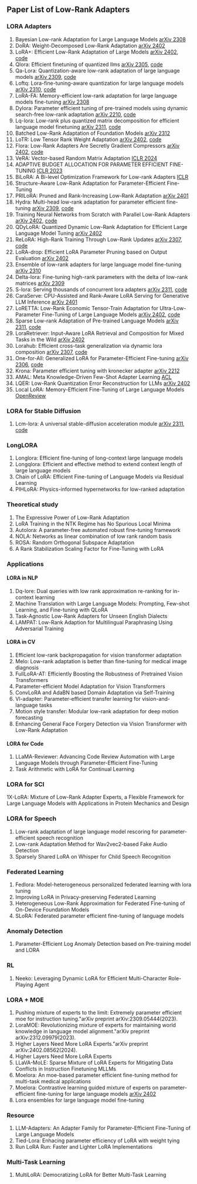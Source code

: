 ## Paper List of Low-Rank Adapters

### LORA Adapters

1. Bayesian Low-rank Adaptation for Large Language Models [arXiv 2308](https://arxiv.org/abs/2308.13111)
2. DoRA: Weight-Decomposed Low-Rank Adaptation [arXiv 2402](https://arxiv.org/pdf/2402.09353.pdf)
3. LoRA+: Efficient Low-Rank Adaptation of Large Models [arXiv 2402](https://arxiv.org/pdf/2402.12354.pdf), [code](https://github.com/nikhil-ghosh-berkeley/loraplus)
4. Qlora: Efficient finetuning of quantized llms [arXiv 2305](https://arxiv.org/pdf/2305.14314.pdf), [code](https://github.com/artidoro/qlora)
5. Qa-Lora: Quantization-aware low-rank adaptation of large language models [arXiv 2309](https://arxiv.org/pdf/2309.14717.pdf), [code](https://github.com/yuhuixu1993/qa-lora)
6. Loftq: Lora-fine-tuning-aware quantization for large language models [arXiv 2310](https://arxiv.org/pdf/2310.08659.pdf), [code](https://github.com/yxli2123/LoftQ)
7. LoRA-FA: Memory-efficient low-rank adaptation for large language models fine-tuning [arXiv 2308](https://arxiv.org/pdf/2308.03303.pdf)
8. Dylora: Parameter efficient tuning of pre-trained models using dynamic search-free low-rank adaptation [arXiv 2210](https://arxiv.org/pdf/2210.07558.pdf), [code](https://github.com/huawei-noah/Efficient-NLP/tree/main/DyLoRA)
9. Lq-lora: Low-rank plus quantized matrix decomposition for efficient language model finetuning [arXiv 2311](https://arxiv.org/pdf/2311.12023.pdf), [code](https://github.com/HanGuo97/lq-lora)
10. Batched Low-Rank Adaptation of Foundation Models [arXiv 2312](https://arxiv.org/pdf/2312.05677.pdf)
11. LoTR: Low Tensor Rank Weight Adaptation [arXiv 2402](https://arxiv.org/pdf/2402.01376.pdf), [code](github.com/skolai/lotr)
12. Flora: Low-Rank Adapters Are Secretly Gradient Compressors [arXiv 2402](https://arxiv.org/pdf/2402.03293.pdf), [code](https://github.com/MANGA-UOFA/Flora)
13. VeRA: Vector-based Random Matrix Adaptation [ICLR 2024](https://openreview.net/forum?id=NjNfLdxr3A)
14. ADAPTIVE BUDGET ALLOCATION FOR PARAMETER EFFICIENT FINE-TUNING [ICLR 2023](https://openreview.net/pdf?id=lq62uWRJjiY)
15. BiLoRA: A Bi-level Optimization Framework for Low-rank Adapters [ICLR](https://openreview.net/pdf?id=Svy1XoOLXj)
16. Structure-Aware Low-Rank Adaptation for Parameter-Efficient Fine-Tuning
17. PRILoRA: Pruned and Rank-Increasing Low-Rank Adaptation [arXiv 2401](https://arxiv.org/pdf/2401.11316.pdf)
18. Hydra: Multi-head low-rank adaptation for parameter efficient fine-tuning [arXiv 2309](https://arxiv.org/pdf/2309.06922.pdf), [code](https://github.com/extremebird/Hydra)
19. Training Neural Networks from Scratch with Parallel Low-Rank Adapters [arXiv 2402](https://arxiv.org/pdf/2402.16828.pdf), [code](https://github.com/minyoungg/LTE)
20. QDyLoRA: Quantized Dynamic Low-Rank Adaptation for Efficient Large Language Model Tuning [arXiv 2402](https://arxiv.org/pdf/2402.10462.pdf)
21. ReLoRA: High-Rank Training Through Low-Rank Updates [arXiv 2307](https://arxiv.org/pdf/2307.05695.pdf), [code](https://github.com/guitaricet/relora)
22. LoRA-drop: Efficient LoRA Parameter Pruning based on Output Evaluation [arXiv 2402](https://arxiv.org/pdf/2402.07721.pdf)
23. Ensemble of low-rank adapters for large language model fine-tuning [arXiv 2310](https://arxiv.org/pdf/2310.00035.pdf)
24. Delta-lora: Fine-tuning high-rank parameters with the delta of low-rank matrices [arXiv 2309](https://arxiv.org/pdf/2309.02411.pdf)
25. S-lora: Serving thousands of concurrent lora adapters [arXiv 2311](https://arxiv.org/pdf/2311.03285.pdf), [code](https://github.com/S-LoRA/S-LoRA)
26. CaraServe: CPU-Assisted and Rank-Aware LoRA Serving for Generative LLM Inference [arXiv 2401](https://arxiv.org/pdf/2401.11240.pdf)
27. LoRETTA: Low-Rank Economic Tensor-Train Adaptation for Ultra-Low-Parameter Fine-Tuning of Large Language Models [arXiv 2402](https://arxiv.org/pdf/2402.11417.pdf), [code](https://github.com/yifanycc/loretta)
28. Sparse Low-rank Adaptation of Pre-trained Language Models [arXiv 2311](https://arxiv.org/pdf/2311.11696.pdf), [code](https://github.com/TsinghuaC3I/SoRA)
29. LoraRetriever: Input-Aware LoRA Retrieval and Composition for Mixed Tasks in the Wild [arXiv 2402](https://arxiv.org/pdf/2402.09997.pdf)
30. Lorahub: Efficient cross-task generalization via dynamic lora composition [arXiv 2307](https://arxiv.org/pdf/2307.13269.pdf), [code](https://github.com/sail-sg/lorahub)
31. One-for-All: Generalized LoRA for Parameter-Efficient Fine-tuning [arXiv 2306](https://arxiv.org/pdf/2306.07967.pdf), [code](https://github.com/Arnav0400/ViT-Slim/tree/master/GLoRA)
32. Krona: Parameter efficient tuning with kronecker adapter [arXiv 2212](https://arxiv.org/pdf/2212.10650.pdf)
33. AMAL: Meta Knowledge-Driven Few-Shot Adapter Learning [ACL](https://aclanthology.org/2022.emnlp-main.709.pdf)
34. LQER: Low-Rank Quantization Error Reconstruction for LLMs [arXiv 2402](https://arxiv.org/pdf/2402.02446.pdf)
35. Local LoRA: Memory-Efficient Fine-Tuning of Large Language Models [OpenReview](https://openreview.net/pdf?id=LHKmzWP7RN#:~:text=Our%20approach%20aims%20to%20decouple,LoRA%20on%20math%20reasoning%20tasks.)


### LORA for Stable Diffusion
1. Lcm-lora: A universal stable-diffusion acceleration module [arXiv 2311](https://arxiv.org/pdf/2311.05556.pdf), [code](https://github.com/luosiallen/latent-consistency-model)

### LongLORA
1. Longlora: Efficient fine-tuning of long-context large language models
2. Longqlora: Efficient and effective method to extend context length of large language models
3. Chain of LoRA: Efficient Fine-tuning of Language Models via Residual Learning
4. PIHLoRA: Physics-informed hypernetworks for low-ranked adaptation

### Theoretical study
1. The Expressive Power of Low-Rank Adaptation
2. LoRA Training in the NTK Regime has No Spurious Local Minima
3. Autolora: A parameter-free automated robust fine-tuning framework
4. NOLA: Networks as linear combination of low rank random basis
5. ROSA: Random Orthogonal Subspace Adaptation
6. A Rank Stabilization Scaling Factor for Fine-Tuning with LoRA

### Applications

#### LORA in NLP
1. Dq-lore: Dual queries with low rank approximation re-ranking for in-context learning
2. Machine Translation with Large Language Models: Prompting, Few-shot Learning, and Fine-tuning with QLoRA
3. Task-Agnostic Low-Rank Adapters for Unseen English Dialects
4. LAMPAT: Low-Rank Adaption for Multilingual Paraphrasing Using Adversarial Training

#### LORA in CV
1. Efficient low-rank backpropagation for vision transformer adaptation
2. Melo: Low-rank adaptation is better than fine-tuning for medical image diagnosis
3. FullLoRA-AT: Efficiently Boosting the Robustness of Pretrained Vision Transformers
4. Parameter-efficient Model Adaptation for Vision Transformers
5. ConvLoRA and AdaBN based Domain Adaptation via Self-Training
6. Vl-adapter: Parameter-efficient transfer learning for vision-and-language tasks
7. Motion style transfer: Modular low-rank adaptation for deep motion forecasting
8. Enhancing General Face Forgery Detection via Vision Transformer with Low-Rank Adaptation

#### LORA for Code

1. LLaMA-Reviewer: Advancing Code Review Automation with Large Language Models through Parameter-Efficient Fine-Tuning
2. Task Arithmetic with LoRA for Continual Learning

### LORA for SCI

1X-LoRA: Mixture of Low-Rank Adapter Experts, a Flexible Framework for Large Language Models with Applications in Protein Mechanics and Design

### LORA for Speech
1. Low-rank adaptation of large language model rescoring for parameter-efficient speech recognition
2. Low-rank Adaptation Method for Wav2vec2-based Fake Audio Detection
3. Sparsely Shared LoRA on Whisper for Child Speech Recognition

### Federated Learning
1. Fedlora: Model-heterogeneous personalized federated learning with lora tuning
2. Improving LoRA in Privacy-preserving Federated Learning
3. Heterogeneous Low-Rank Approximation for Federated Fine-tuning of On-Device Foundation Models
4. SLoRA: Federated parameter efficient fine-tuning of language models


### Anomaly Detection
1. Parameter-Efficient Log Anomaly Detection based on Pre-training model and LORA
   
### RL
1. Neeko: Leveraging Dynamic LoRA for Efficient Multi-Character Role-Playing Agent

### LORA + MOE

1. Pushing mixture of experts to the limit: Extremely parameter efficient moe for instruction tuning."arXiv preprint arXiv:2309.05444(2023).  
2. LoraMOE: Revolutionizing mixture of experts for maintaining world knowledge in language model alignment."arXiv preprint arXiv:2312.09979(2023).  
3. Higher Layers Need More LoRA Experts."arXiv preprint arXiv:2402.08562(2024).
4. Higher Layers Need More LoRA Experts
5. LLaVA-MoLE: Sparse Mixture of LoRA Experts for Mitigating Data Conflicts in Instruction Finetuning MLLMs
6. Moelora: An moe-based parameter efficient fine-tuning method for multi-task medical applications
7. Moelora: Contrastive learning guided mixture of experts on parameter-efficient fine-tuning for large language models [arXiv 2402](https://arxiv.org/pdf/2402.12851.pdf)
8. Lora ensembles for large language model fine-tuning

### Resource 
1. LLM-Adapters: An Adapter Family for Parameter-Efficient Fine-Tuning of Large Language Models
2. Tied-Lora: Enhacing parameter efficiency of LoRA with weight tying
3. Run LoRA Run: Faster and Lighter LoRA Implementations

### Multi-Task Learning
1. MultiLoRA: Democratizing LoRA for Better Multi-Task Learning

